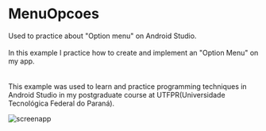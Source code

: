# MenuOpcoes
Used to practice about "Option menu" on Android Studio.
<br>
<br>
In this example I practice how to create and implement an "Option Menu" on my app.<br>
<br>
<br>
This example was used to learn and practice programming techniques in Android Studio in my postgraduate course at UTFPR(Universidade Tecnológica Federal do Paraná).<br>

![screenapp](https://user-images.githubusercontent.com/44674556/155426067-5afb7bdf-9a06-4ddd-9c44-083f9b518903.png)
